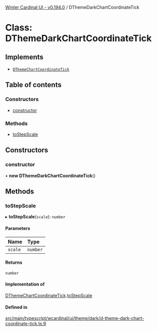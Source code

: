 [Winter Cardinal UI - v0.194.0](../index.md) / DThemeDarkChartCoordinateTick

# Class: DThemeDarkChartCoordinateTick

## Implements

- [`DThemeChartCoordinateTick`](../interfaces/DThemeChartCoordinateTick.md)

## Table of contents

### Constructors

- [constructor](DThemeDarkChartCoordinateTick.md#constructor)

### Methods

- [toStepScale](DThemeDarkChartCoordinateTick.md#tostepscale)

## Constructors

### constructor

• **new DThemeDarkChartCoordinateTick**()

## Methods

### toStepScale

▸ **toStepScale**(`scale`): `number`

#### Parameters

| Name | Type |
| :------ | :------ |
| `scale` | `number` |

#### Returns

`number`

#### Implementation of

[DThemeChartCoordinateTick](../interfaces/DThemeChartCoordinateTick.md).[toStepScale](../interfaces/DThemeChartCoordinateTick.md#tostepscale)

#### Defined in

[src/main/typescript/wcardinal/ui/theme/dark/d-theme-dark-chart-coordinate-tick.ts:9](https://github.com/winter-cardinal/winter-cardinal-ui/blob/v0.194.0/src/main/typescript/wcardinal/ui/theme/dark/d-theme-dark-chart-coordinate-tick.ts#L9)
